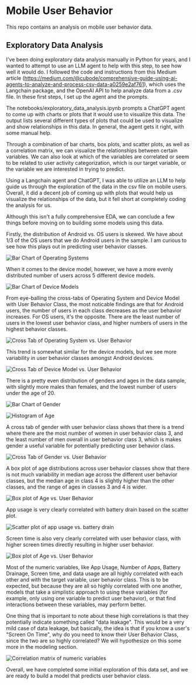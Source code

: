 # Mobile User Behavior
This repo contains an analysis on mobile user behavior data. 

## Exploratory Data Analysis

I've been doing exploratory data analysis manually in Python for years, and I wanted to attempt to use an LLM agent to help with this step, to see how well it would do. I followed the code and instructions from this Medium article (https://medium.com/@cubode/comprehensive-guide-using-ai-agents-to-analyze-and-process-csv-data-a0259e2af761), which uses the Langchain package, and the OpenAI API to help analyze data from a .csv file. In these first steps, I set up the agent and the prompts.

The notebooks/exploratory_data_analysis.ipynb prompts a ChatGPT agent to come up with charts or plots that it would use to visualize this data. The output lists several different types of plots that could be used to visualize and show relationships in this data. In general, the agent gets it right, with some manual help.

Through a combination of bar charts, box plots, and scatter plots, as well as a correlation matrix, we can visualize the relationships between certain variables. We can also look at which of the variables are correlated or seem to be related to user activity categorization, which is our target variable, or the variable we are interested in trying to predict.

Using a Langchain agent and ChatGPT, I was able to utilize an LLM to help guide us through the exploration of the data in the csv file on mobile users. Overall, it did a decent job of coming up with plots that would help us visualize the relationships of the data, but it fell short at completely coding the analysis for us. 

Although this isn't a fully comprehensive EDA, we can conclude a few things before moving on to building some models using this data. 

Firstly, the distribution of Android vs. OS users is skewed. We have about 1/3 of the OS users that we do Android users in the sample. I am curious to see how this plays out in predicting user behavior classes. 

![Bar Chart of Operating Systems](images/operating_system_bar_chart.png)

When it comes to the device model, however, we have a more evenly distributed number of users across 5 different device models. 

![Bar Chart of Device Models](images/device_model_bar_chart.png)

From eye-balling the cross-tabs of Operating System and Device Model with User Behavior Class, the most noticable findings are that for Android users, the number of users in each class decreases as the user behavior increases. For OS users, it's the opposite. There are the least number of users in the lowest user behavior class, and higher numbers of users in the highest behavior classes. 

![Cross Tab of Operating System vs. User Behavior](images/operating_system_vs_user_behavior_cross_tab.png)

This trend is somewhat similar for the device models, but we see more variability in user behavior classes amongst Android devices. 

![Cross Tab of Device Model vs. User Behavior](images/device_model_vs_user_behavior_cross_tab.png)

There is a pretty even distribution of genders and ages in the data sample, with slightly more males than females, and the lowest number of users under the age of 20.

![Bar Chart of Gender](images/gender_bar_chart.png)

![Histogram of Age](images/age_distribution_hist.png)

A cross tab of gender with user behavior class shows that there is a trend where there are the most number of women in user behavior class 3, and the least number of men overall in user behavior class 3, which is makes gender a useful variable for potentially predicting user behavior class.

![Cross Tab of Gender vs. User Behavior](images/gender_vs_user_behavior_cross_tab.png)

A box plot of age distributions across user behavior classes show that there is not much variability in median age across the different user behavior classes, but the median age in class 4 is slightly higher than the other classes, and the range of ages in classes 3 and 4 is wider.

![Box plot of Age vs. User Behavior](images/age_vs_user_behavior_box_plot.png)

App usage is very clearly correlated with battery drain based on the scatter plot.

![Scatter plot of app usage vs. battery drain](images/app_usage_vs_battery_drain_scatterplot.png)

Screen time is also very clearly correlated with user behavior class, with higher screen times directly resulting in higher user behavior. 

![Box plot of Age vs. User Behavior](images/screen_time_vs_user_behavior_box_plot.png)

Most of the numeric variables, like App Usage, Number of Apps, Battery Drainage, Screen time, and data usage are all highly correlated with each other and with the target variable, user behavior class. This is to be expected, but because they are all so highly correlated with one another, models that take a simplistic approach to using these variables (for example, only using one variable to predict user behavior), or that find interactions between these variables, may perform better.

One thing that is important to note about these high correlations is that they potentially indicate something called "data leakage". This would be a very mild case of data leakage, but basically, the idea is that if you know a user's "Screen On Time", why do you need to know their User Behavior Class, since the two are so highly correlated? We will hypothesize on this some more in the modeling section.

![Correlation matrix of numeric variables](images/numeric_variable_corr_matrix.png)

Overall, we have completed some initial exploration of this data set, and we are ready to build a model that predicts user behavior class.

